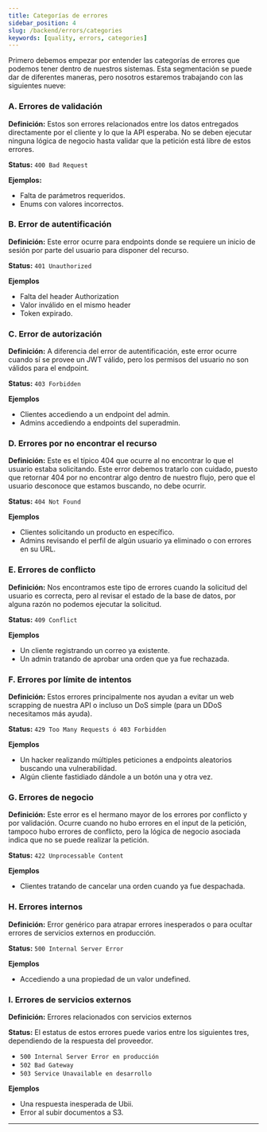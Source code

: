 ```yaml
---
title: Categorías de errores
sidebar_position: 4
slug: /backend/errors/categories
keywords: [quality, errors, categories]
---
```


Primero debemos empezar por entender las categorías de errores que podemos tener dentro de nuestros sistemas. Esta segmentación se puede dar de diferentes maneras, pero nosotros estaremos trabajando con las siguientes nueve:

### A. Errores de validación

**Definición:** Estos son errores relacionados entre los datos entregados directamente por el cliente y lo que la API esperaba. No se deben ejecutar ninguna lógica de negocio hasta validar que la petición está libre de estos errores.

**Status:** `400 Bad Request`

**Ejemplos:**

- Falta de parámetros requeridos.
- Enums con valores incorrectos.

### B. Error de autentificación

**Definición:** Este error ocurre para endpoints donde se requiere un inicio de sesión por parte del usuario para disponer del recurso.

**Status:** `401 Unauthorized`

**Ejemplos**

- Falta del header Authorization
- Valor inválido en el mismo header
- Token expirado.

### C. Error de autorización

**Definición:** A diferencia del error de autentificación, este error ocurre cuando sí se provee un JWT válido, pero los permisos del usuario no son válidos para el endpoint.

**Status:** `403 Forbidden`

**Ejemplos**

- Clientes accediendo a un endpoint del admin.
- Admins accediendo a endpoints del superadmin.

### D. Errores por no encontrar el recurso

**Definición:** Este es el típico 404 que ocurre al no encontrar lo que el usuario estaba solicitando. Este error debemos tratarlo con cuidado, puesto que retornar 404 por no encontrar algo dentro de nuestro flujo, pero que el usuario desconoce que estamos buscando, no debe ocurrir.

**Status:** `404 Not Found`

**Ejemplos**

- Clientes solicitando un producto en específico.
- Admins revisando el perfil de algún usuario ya eliminado o con errores en su URL.

### E. Errores de conflicto

**Definición:** Nos encontramos este tipo de errores cuando la solicitud del usuario es correcta, pero al revisar el estado de la base de datos, por alguna razón no podemos ejecutar la solicitud.

**Status:** `409 Conflict`

**Ejemplos**

- Un cliente registrando un correo ya existente.
- Un admin tratando de aprobar una orden que ya fue rechazada.

### F. Errores por límite de intentos

**Definición:** Estos errores principalmente nos ayudan a evitar un web scrapping de nuestra API o incluso un DoS simple (para un DDoS necesitamos más ayuda).

**Status:** `429 Too Many Requests ó 403 Forbidden`

**Ejemplos**

- Un hacker realizando múltiples peticiones a endpoints aleatorios buscando una vulnerabilidad.
- Algún cliente fastidiado dándole a un botón una y otra vez.

### G. Errores de negocio

**Definición:** Este error es el hermano mayor de los errores por conflicto y por validación. Ocurre cuando no hubo errores en el input de la petición, tampoco hubo errores de conflicto, pero la lógica de negocio asociada indica que no se puede realizar la petición.

**Status:** `422 Unprocessable Content`

**Ejemplos**

- Clientes tratando de cancelar una orden cuando ya fue despachada.

### H. Errores internos

**Definición:** Error genérico para atrapar errores inesperados o para ocultar errores de servicios externos en producción.

**Status:** `500 Internal Server Error`

**Ejemplos**

- Accediendo a una propiedad de un valor undefined.

### I. Errores de servicios externos

**Definición:** Errores relacionados con servicios externos

**Status:** El estatus de estos errores puede varios entre los siguientes tres, dependiendo de la respuesta del proveedor.

- `500 Internal Server Error en producción`
- `502 Bad Gateway`
- `503 Service Unavailable en desarrollo`

**Ejemplos**

- Una respuesta inesperada de Ubii.
- Error al subir documentos a S3.

---
